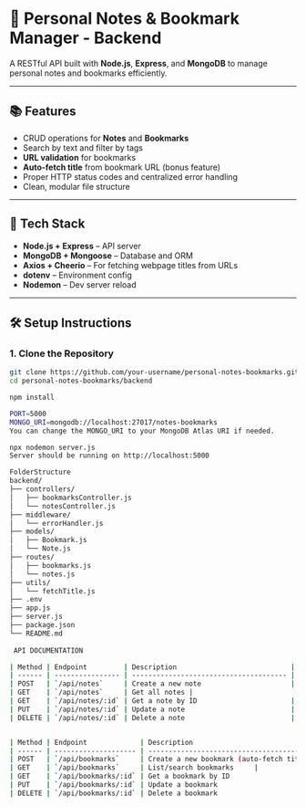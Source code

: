 # 📝 Personal Notes & Bookmark Manager - Backend

A RESTful API built with **Node.js**, **Express**, and **MongoDB** to manage personal notes and bookmarks efficiently.

---

## 📚 Features

- CRUD operations for **Notes** and **Bookmarks**
- Search by text and filter by tags
- **URL validation** for bookmarks
- **Auto-fetch title** from bookmark URL (bonus feature)
- Proper HTTP status codes and centralized error handling
- Clean, modular file structure

---

## 🧰 Tech Stack

- **Node.js + Express** – API server
- **MongoDB + Mongoose** – Database and ORM
- **Axios + Cheerio** – For fetching webpage titles from URLs
- **dotenv** – Environment config
- **Nodemon** – Dev server reload

---

## 🛠️ Setup Instructions

### 1. Clone the Repository

```bash
git clone https://github.com/your-username/personal-notes-bookmarks.git
cd personal-notes-bookmarks/backend

npm install

PORT=5000
MONGO_URI=mongodb://localhost:27017/notes-bookmarks
You can change the MONGO_URI to your MongoDB Atlas URI if needed.

npx nodemon server.js
Server should be running on http://localhost:5000

FolderStructure
backend/
├── controllers/
│   ├── bookmarksController.js
│   └── notesController.js
├── middleware/
│   └── errorHandler.js
├── models/
│   ├── Bookmark.js
│   └── Note.js
├── routes/
│   ├── bookmarks.js
│   └── notes.js
├── utils/
│   └── fetchTitle.js
├── .env
├── app.js
├── server.js
├── package.json
└── README.md
 
 API DOCUMENTATION

| Method | Endpoint         | Description                            |
| ------ | ---------------- | -------------------------------------- |
| POST   | `/api/notes`     | Create a new note                      |
| GET    | `/api/notes`     | Get all notes |
| GET    | `/api/notes/:id` | Get a note by ID                       |
| PUT    | `/api/notes/:id` | Update a note                          |
| DELETE | `/api/notes/:id` | Delete a note                          |


| Method | Endpoint             | Description                                |
| ------ | -------------------- | ------------------------------------------ |
| POST   | `/api/bookmarks`     | Create a new bookmark (auto-fetch title ✅) |
| GET    | `/api/bookmarks`     | List/search bookmarks     |
| GET    | `/api/bookmarks/:id` | Get a bookmark by ID                       |
| PUT    | `/api/bookmarks/:id` | Update a bookmark                          |
| DELETE | `/api/bookmarks/:id` | Delete a bookmark                          |
